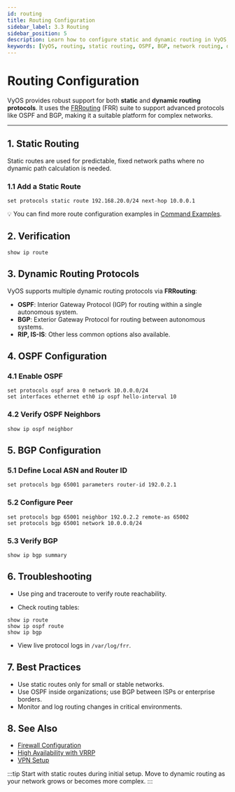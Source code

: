 ```yaml
---
id: routing
title: Routing Configuration
sidebar_label: 3.3 Routing
sidebar_position: 5
description: Learn how to configure static and dynamic routing in VyOS, including OSPF and BGP protocols.
keywords: [VyOS, routing, static routing, OSPF, BGP, network routing, dynamic routing]
---
```


# Routing Configuration

VyOS provides robust support for both **static** and **dynamic routing protocols**. It uses the [FRRouting](https://frrouting.org/) (FRR) suite to support advanced protocols like OSPF and BGP, making it a suitable platform for complex networks.

---

## **1. Static Routing**

Static routes are used for predictable, fixed network paths where no dynamic path calculation is needed.

### 1.1 Add a Static Route

```shell
set protocols static route 192.168.20.0/24 next-hop 10.0.0.1
``` 

💡 You can find more route configuration examples in [Command Examples](../command-examples).

## **2. Verification**

```shell
show ip route
```

## **3. Dynamic Routing Protocols**

VyOS supports multiple dynamic routing protocols via **FRRouting**:

- **OSPF**: Interior Gateway Protocol (IGP) for routing within a single autonomous system.
- **BGP**: Exterior Gateway Protocol for routing between autonomous systems.
- **RIP, IS-IS**: Other less common options also available.

## **4. OSPF Configuration**

### 4.1 Enable OSPF

```shell
set protocols ospf area 0 network 10.0.0.0/24
set interfaces ethernet eth0 ip ospf hello-interval 10
```

### 4.2 Verify OSPF Neighbors

```shell
show ip ospf neighbor
```

## **5. BGP Configuration**

### 5.1 Define Local ASN and Router ID

```shell
set protocols bgp 65001 parameters router-id 192.0.2.1
```

### 5.2 Configure Peer

```shell
set protocols bgp 65001 neighbor 192.0.2.2 remote-as 65002
set protocols bgp 65001 network 10.0.0.0/24
```

### 5.3 Verify BGP

```shell
show ip bgp summary
```

## **6. Troubleshooting**

- Use ping and traceroute to verify route reachability.

- Check routing tables:

```shell
show ip route
show ip ospf route
show ip bgp
```

- View live protocol logs in `/var/log/frr`.

## **7. Best Practices**

- Use static routes only for small or stable networks.
- Use OSPF inside organizations; use BGP between ISPs or enterprise borders.
- Monitor and log routing changes in critical environments.

## **8. See Also**

- [Firewall Configuration](./firewall)
- [High Availability with VRRP](./high-availability)
- [VPN Setup](./vpn-setup)

:::tip
Start with static routes during initial setup. Move to dynamic routing as your network grows or becomes more complex.
:::
